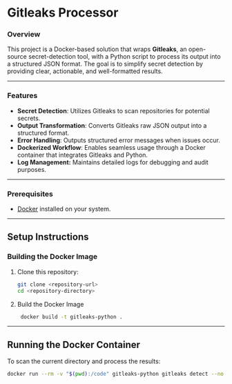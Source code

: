 # **Gitleaks Processor**

### **Overview**
This project is a Docker-based solution that wraps **Gitleaks**, an open-source secret-detection tool, with a Python script to process its output into a structured JSON format. The goal is to simplify secret detection by providing clear, actionable, and well-formatted results.

---

### **Features**
- **Secret Detection**: Utilizes Gitleaks to scan repositories for potential secrets.
- **Output Transformation**: Converts Gitleaks raw JSON output into a structured format.
- **Error Handling**: Outputs structured error messages when issues occur.
- **Dockerized Workflow**: Enables seamless usage through a Docker container that integrates Gitleaks and Python.
- **Log Management:** Maintains detailed logs for debugging and audit purposes.

---

### **Prerequisites**
- [Docker](https://docs.docker.com/get-docker/) installed on your system.

---

## **Setup Instructions**

### **Building the Docker Image**
1. Clone this repository:
   ```bash
   git clone <repository-url>
   cd <repository-directory>
   ```

2. Build the Docker Image
   ```bash
    docker build -t gitleaks-python .
   ```

---

## **Running the Docker Container**

To scan the current directory and process the results:
   ```bash
   docker run --rm -v "$(pwd):/code" gitleaks-python gitleaks detect --no-git --report-path /code/<name of output file>.json /code
   ```



